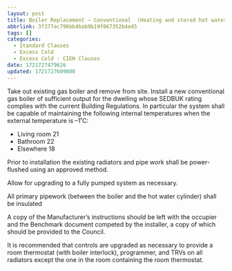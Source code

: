 ```yaml
---
layout: post
title: Boiler Replacement – Conventional  (Heating and stored hot water)
abbrlink: 3f377ac796bb4bab9b19f067352b4e45
tags: []
categories:
  - Standard Clauses
  - Excess Cold
  - Excess Cold - CIEH Clauses
date: 1721727479626
updated: 1721727609800
---
```


Take out existing gas boiler and remove from site. Install a new conventional gas boiler of sufficient output for the dwelling whose SEDBUK rating complies with the current Building Regulations. In particular the system shall be capable of maintaining the following internal temperatures when the external temperature is –1˚C:

- Living room 21
- Bathroom 22
- Elsewhere 18

Prior to installation the existing radiators and pipe work shall be power-flushed using an approved method.

Allow for upgrading to a fully pumped system as necessary.

All primary pipework (between the boiler and the hot water cylinder) shall be insulated

A copy of the Manufacturer’s instructions should be left with the occupier and the Benchmark document competed by the installer, a copy of which should be provided to the Council.

It is recommended that controls are upgraded as necessary to provide a room thermostat (with boiler interlock), programmer, and TRVs on all radiators except the one in the room containing the room thermostat.
